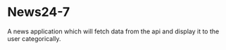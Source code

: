 # News24-7
 A news application which will fetch data from the api and display it to the user categorically.
